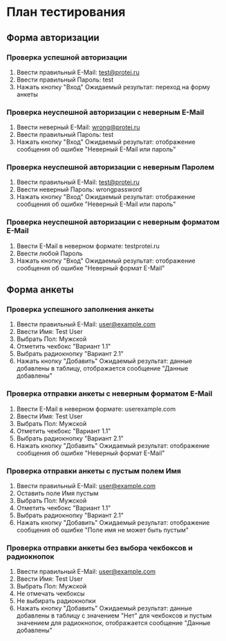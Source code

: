 # План тестирования

## Форма авторизации

### Проверка успешной авторизации

1. Ввести правильный E-Mail: test@protei.ru
2. Ввести правильный Пароль: test
3. Нажать кнопку "Вход"
Ожидаемый результат: переход на форму анкеты

### Проверка неуспешной авторизации с неверным E-Mail

1. Ввести неверный E-Mail: wrong@protei.ru
2. Ввести правильный Пароль: test
3. Нажать кнопку "Вход"
Ожидаемый результат: отображение сообщения об ошибке "Неверный E-Mail или пароль"

### Проверка неуспешной авторизации с неверным Паролем

1. Ввести правильный E-Mail: test@protei.ru
2. Ввести неверный Пароль: wrongpassword
3. Нажать кнопку "Вход"
Ожидаемый результат: отображение сообщения об ошибке "Неверный E-Mail или пароль"

### Проверка неуспешной авторизации с неверным форматом E-Mail

1. Ввести E-Mail в неверном формате: testprotei.ru
2. Ввести любой Пароль
3. Нажать кнопку "Вход"
Ожидаемый результат: отображение сообщения об ошибке "Неверный формат E-Mail"

## Форма анкеты

### Проверка успешного заполнения анкеты

1. Ввести правильный E-Mail: user@example.com
2. Ввести Имя: Test User
3. Выбрать Пол: Мужской
4. Отметить чекбокс "Вариант 1.1"
5. Выбрать радиокнопку "Вариант 2.1"
6. Нажать кнопку "Добавить"
Ожидаемый результат: данные добавлены в таблицу, отображается сообщение "Данные добавлены"

### Проверка отправки анкеты с неверным форматом E-Mail

1. Ввести E-Mail в неверном формате: userexample.com
2. Ввести Имя: Test User
3. Выбрать Пол: Мужской
4. Отметить чекбокс "Вариант 1.1"
5. Выбрать радиокнопку "Вариант 2.1"
6. Нажать кнопку "Добавить"
Ожидаемый результат: отображение сообщения об ошибке "Неверный формат E-Mail"

### Проверка отправки анкеты с пустым полем Имя

1. Ввести правильный E-Mail: user@example.com
2. Оставить поле Имя пустым
3. Выбрать Пол: Мужской
4. Отметить чекбокс "Вариант 1.1"
5. Выбрать радиокнопку "Вариант 2.1"
6. Нажать кнопку "Добавить"
Ожидаемый результат: отображение сообщения об ошибке "Поле имя не может быть пустым"

### Проверка отправки анкеты без выбора чекбоксов и радиокнопок

1. Ввести правильный E-Mail: user@example.com
2. Ввести Имя: Test User
3. Выбрать Пол: Мужской
4. Не отмечать чекбоксы
5. Не выбирать радиокнопки
6. Нажать кнопку "Добавить"
Ожидаемый результат: данные добавлены в таблицу с значением "Нет" для чекбоксов и пустым значением для радиокнопок, отображается сообщение "Данные добавлены"
